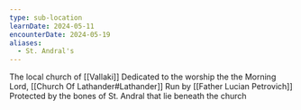 ```yaml
---
type: sub-location
learnDate: 2024-05-11
encounterDate: 2024-05-19
aliases:
  - St. Andral's
---
```

The local church of [[Vallaki]] 
Dedicated to the worship the the Morning Lord, [[Church Of Lathander#Lathander]]
Run by [[Father Lucian Petrovich]] 
Protected by the bones of St. Andral that lie beneath the church 